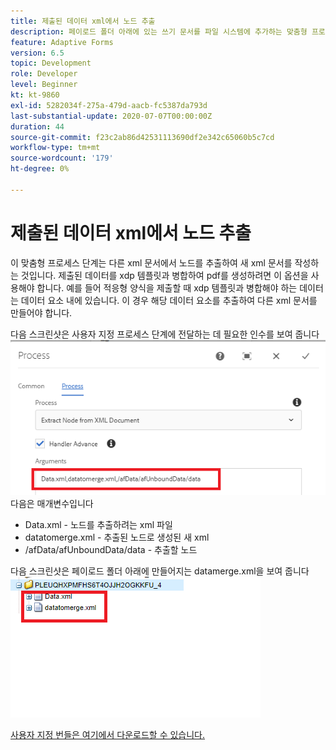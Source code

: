 ```yaml
---
title: 제출된 데이터 xml에서 노드 추출
description: 페이로드 폴더 아래에 있는 쓰기 문서를 파일 시스템에 추가하는 맞춤형 프로세스 단계
feature: Adaptive Forms
version: 6.5
topic: Development
role: Developer
level: Beginner
kt: kt-9860
exl-id: 5282034f-275a-479d-aacb-fc5387da793d
last-substantial-update: 2020-07-07T00:00:00Z
duration: 44
source-git-commit: f23c2ab86d42531113690df2e342c65060b5c7cd
workflow-type: tm+mt
source-wordcount: '179'
ht-degree: 0%

---
```


# 제출된 데이터 xml에서 노드 추출

이 맞춤형 프로세스 단계는 다른 xml 문서에서 노드를 추출하여 새 xml 문서를 작성하는 것입니다. 제출된 데이터를 xdp 템플릿과 병합하여 pdf를 생성하려면 이 옵션을 사용해야 합니다. 예를 들어 적응형 양식을 제출할 때 xdp 템플릿과 병합해야 하는 데이터는 데이터 요소 내에 있습니다. 이 경우 해당 데이터 요소를 추출하여 다른 xml 문서를 만들어야 합니다.

다음 스크린샷은 사용자 지정 프로세스 단계에 전달하는 데 필요한 인수를 보여 줍니다
![프로세스 단계](assets/create-xml-process-step.png)
다음은 매개변수입니다
* Data.xml - 노드를 추출하려는 xml 파일
* datatomerge.xml - 추출된 노드로 생성된 새 xml
* /afData/afUnboundData/data - 추출할 노드


다음 스크린샷은 페이로드 폴더 아래에 만들어지는 datamerge.xml을 보여 줍니다
![create-xml](assets/create-xml.png)

[사용자 지정 번들은 여기에서 다운로드할 수 있습니다.](/help/forms/assets/common-osgi-bundles/SetValueApp.core-1.0-SNAPSHOT.jar)
